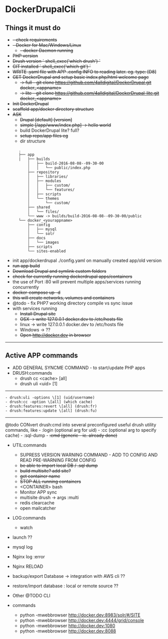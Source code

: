 # DockerDrupalCli

## Things it must do                                                                            
- ~~- check requirements~~                                                             
- ~~- Docker for Mac/Windows/Linux~~                                               
    - ~~- docker Daemon running~~                                                 
- ~~PHP version~~                                                               
- ~~Drush version \` shell_exec('which drush') \`~~                              
- ~~GIT installed \` shell_exec('which git') \`~~
- ~~WRITE .yaml file with APP .config INFO to reading later. eg. type: \[D8]~~                                                                                     
- ~~GET DockerDrupal and setup basic index.php/html welcome page~~
  - ~~\-> full - git clone https://github.com/4alldigital/DockerDrupal.git docker_\<appname>~~
  - ~~\-> lite - git clone https://github.com/4alldigital/DockerDrupal-lite.git docker_\<appname>~~
- ~~Init DockerDrupal~~
- ~~scaffold app/docker directory structure~~
- ~~ASK~~
  - ~~Drupal \[default] \[version]~~
  - ~~simple \[/app/www/index.php] \-> hello world~~            
  - build DockerDrupal lite? full?            
  - ~~setup repo/app files eg~~  
  - dir structure
```
      .        
      ├── app
      |   ├── builds
          │   ├── build-2016-08-08--09-30-00
          │   │   └── public/index.php
          ├── repository
          │   ├── libraries/
          │   ├── modules
          │   │   ├── custom/
          │   │   └── features/
          │   ├── scripts
          │   └── themes
          │       └── custom/
          ├── shared
          │   └── files/
          └── www -> builds/build-2016-08-08--09-30-00/public
      └── docker_<yourappname>  
          ├── config
          │   ├── mysql
          │   └── solr
          ├── docs
          │   └── images
          ├── scripts
          └── sites-enabled
```
- init app/dockerdrupal ./config.yaml on manually created app/old version
- ~~run app build~~
- ~~Download Drupal and symlink custom folders~~
- ~~check for currently running dockerdrupal apps/containers~~
- the use of Port :80 will prevent multiple apps/services running concurrently
- ~~docker-compose up -d~~
- ~~this will create networks, volumes and containers~~
- @todo - fix PHP7 working directory compile vs sync issue
- with services running
    - ~~Install Drupal site~~
    - ~~OSX -> write 127.0.0.1 docker.dev to /etc/hosts file~~
    - linux -> write 127.0.0.1 docker.dev to /etc/hosts file
    - Windows -> ??        
    - ~~Open http://docker.dev in browser~~

------
## Active APP commands
- ADD GENERAL SYNCME COMMAND - to start/update PHP apps
- DRUSH:commands
    - drush cc \<cache> \[all]
    - drush uli \<uid> \[1]
-----
    - drush:uli -options \[1] (uid/username)
    - drush:cc -option \[all] (which cache)
    - drush:features:revert \[all] (drush:fr)
    - drush:features:update \[all] (drush:fu)
-----
  @todo CONvert drush:cmd  into several preconfigured useful drush utility commands, like
    - :login (optional arg for uid)
    - :cc (optional arg to specify cache)
    - :sql-dump
    - ~~:cmd (generic - ie. already done)~~
- UTIL:commands
    - SUPRESS VERSION WARNING COMMAND - ADD TO CONFIG AND READ PRE-WARNING FROM CONFIG
    - ~~be able to import local DB / .sql dump~~
    - ~~build multisite? add site?~~
    - ~~get container name~~
    - ~~STOP ALL running containers~~
    - \<CONTAINER\> bash
    - Monitor APP sync
    - multisite drush -> args :multi
    - redis clearcache
    - open mailcatcher
- LOG:commands
    - watch <service>
- launch ??
- mysql log
- Nginx log :error
- Nginx RELOAD
- backup/export Database -> integration with AWS cli ??
- restore/import database : local or remote source ??

- Other @TODO CLI
- commands
   - python -mwebbrowser http://docker.dev:8983/solr/#/SITE
   - python -mwebbrowser http://docker.dev:4444/grid/console
   - python -mwebbrowser http://docker.dev:1080
   - python -mwebbrowser http://docker.dev:8088
